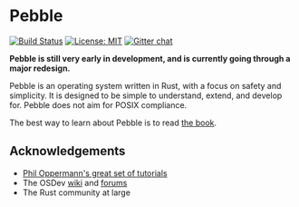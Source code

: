 # Pebble
[![Build Status](https://travis-ci.org/pebble-os/pebble.svg?branch=master)](https://travis-ci.org/pebble-os/pebble)
[![License: MIT](https://img.shields.io/badge/License-MIT-yellow.svg)](https://opensource.org/licenses/MIT)
[![Gitter chat](https://badges.gitter.im/gitterHQ/gitter.png)](https://gitter.im/pebble-os/Lobby)

**Pebble is still very early in development, and is currently going through a major redesign.**

Pebble is an operating system written in Rust, with a focus on safety and simplicity. It is designed to be simple to understand, extend, and develop for. Pebble does not aim for POSIX compliance.

The best way to learn about Pebble is to read [the book](https://pebble-os.github.io/book).

## Acknowledgements
- [Phil Oppermann's great set of tutorials](https://os.phil-opp.com/)
- The OSDev [wiki](https://wiki.osdev.org/Main_Page) and [forums](https://forum.osdev.org)
- The Rust community at large
